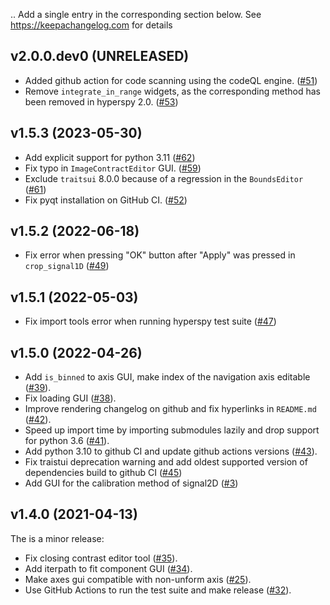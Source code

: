 ..
  Add a single entry in the corresponding section below.
  See https://keepachangelog.com for details

## v2.0.0.dev0 (UNRELEASED)
* Added github action for code scanning using the codeQL engine. ([#51](https://github.com/hyperspy/hyperspy_gui_traitsui/pull/51))
* Remove `integrate_in_range` widgets, as the corresponding method has been removed in hyperspy 2.0. ([#53](https://github.com/hyperspy/hyperspy_gui_traitsui/pull/53))

## v1.5.3 (2023-05-30)

* Add explicit support for python 3.11 ([#62](https://github.com/hyperspy/hyperspy_gui_traitsui/pull/62))
* Fix typo in `ImageContractEditor` GUI. ([#59](https://github.com/hyperspy/hyperspy_gui_traitsui/pull/59))
* Exclude `traitsui` 8.0.0 because of a regression in the `BoundsEditor` ([#61](https://github.com/hyperspy/hyperspy_gui_traitsui/pull/61))
* Fix pyqt installation on GitHub CI. ([#52](https://github.com/hyperspy/hyperspy_gui_traitsui/pull/52))

## v1.5.2 (2022-06-18)

* Fix error when pressing "OK" button after "Apply" was pressed in `crop_signal1D` ([#49](https://github.com/hyperspy/hyperspy_gui_traitsui/pull/49))

## v1.5.1 (2022-05-03)

* Fix import tools error when running hyperspy test suite ([#47](https://github.com/hyperspy/hyperspy_gui_traitsui/pull/47))

## v1.5.0 (2022-04-26)

* Add `is_binned` to axis GUI, make index of the navigation axis editable ([#39](https://github.com/hyperspy/hyperspy_gui_traitsui/pull/39)).
* Fix loading GUI ([#38](https://github.com/hyperspy/hyperspy_gui_traitsui/pull/38)).
* Improve rendering changelog on github and fix hyperlinks in `README.md` ([#42](https://github.com/hyperspy/hyperspy_gui_traitsui/pull/42)).
* Speed up import time by importing submodules lazily and drop support for python 3.6 ([#41](https://github.com/hyperspy/hyperspy_gui_traitsui/pull/41)).
* Add python 3.10 to github CI and update github actions versions ([#43](https://github.com/hyperspy/hyperspy_gui_traitsui/pull/43)).
* Fix traistui deprecation warning and add oldest supported version of dependencies build to github CI ([#45](https://github.com/hyperspy/hyperspy_gui_traitsui/pull/45))
* Add GUI for the calibration method of signal2D ([#3](https://github.com/hyperspy/hyperspy_gui_traitsui/pull/3))

## v1.4.0 (2021-04-13)

The is a minor release:

* Fix closing contrast editor tool ([#35](https://github.com/hyperspy/hyperspy_gui_traitsui/pull/35)).
* Add iterpath to fit component GUI ([#34](https://github.com/hyperspy/hyperspy_gui_traitsui/pull/34)).
* Make axes gui compatible with non-unform axis ([#25](https://github.com/hyperspy/hyperspy_gui_traitsui/pull/25)).
* Use GitHub Actions to run the test suite and make release ([#32](https://github.com/hyperspy/hyperspy_gui_traitsui/pull/32)).
